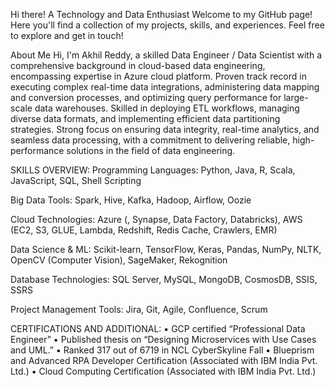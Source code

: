 Hi there!
A Technology and Data Enthusiast
Welcome to my GitHub page! Here you'll find a collection of my projects, skills, and experiences. Feel free to explore and get in touch!

About Me
Hi, I'm Akhil Reddy, a skilled Data Engineer / Data Scientist with a comprehensive background in cloud-based data engineering, encompassing expertise in Azure cloud platform. Proven track record in executing complex real-time data integrations, administering data mapping and conversion processes, and optimizing query performance for large-scale data warehouses. Skilled in deploying ETL workflows, managing diverse data formats, and implementing efficient data partitioning strategies. Strong focus on ensuring data integrity, real-time analytics, and seamless data processing, with a commitment to delivering reliable, high-performance solutions in the field of data engineering.

SKILLS OVERVIEW:
Programming Languages: 
Python, Java, R, Scala, JavaScript, SQL, Shell Scripting

Big Data Tools: 
Spark, Hive, Kafka, Hadoop, Airflow, Oozie

Cloud Technologies: 
Azure (, Synapse, Data Factory, Databricks), AWS (EC2, S3, GLUE, Lambda, Redshift, Redis Cache, Crawlers, EMR) 

Data Science & ML: 
Scikit-learn, TensorFlow, Keras, Pandas, NumPy, NLTK, OpenCV (Computer Vision), SageMaker, Rekognition

Database Technologies: 
SQL Server, MySQL, MongoDB, CosmosDB, SSIS, SSRS

Project Management Tools: 
Jira, Git, Agile, Confluence, Scrum

CERTIFICATIONS AND ADDITIONAL:
▪	GCP certified “Professional Data Engineer”
▪	Published thesis on “Designing Microservices with Use Cases and UML.”
▪	Ranked 317 out of 6719 in NCL CyberSkyline Fall
▪	Blueprism and Advanced RPA Developer Certification (Associated with IBM India Pvt. Ltd.)
▪	Cloud Computing Certification (Associated with IBM India Pvt. Ltd.)



